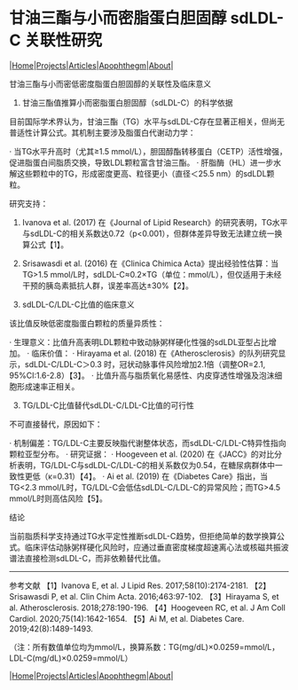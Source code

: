 # 甘油三酯与小而密脂蛋白胆固醇 sdLDL-C 关联性研究

|[Home](/README.md)|[Projects](/projects.md)|[Articles](/articles.md)|[Apophthegm](/apophthegm.md)|[About](/about.md)|

甘油三酯与小而密低密度脂蛋白胆固醇的关联性及临床意义

1. 甘油三酯值推算小而密脂蛋白胆固醇（sdLDL-C）的科学依据

目前国际学术界认为，甘油三酯（TG）水平与sdLDL-C存在显著正相关，但尚无普适性计算公式。其机制主要涉及脂蛋白代谢动力学：

· 当TG水平升高时（尤其≥1.5 mmol/L），胆固醇酯转移蛋白（CETP）活性增强，促进脂蛋白间脂质交换，导致LDL颗粒富含甘油三酯。
· 肝脂酶（HL）进一步水解这些颗粒中的TG，形成密度更高、粒径更小（直径＜25.5 nm）的sdLDL颗粒。

研究支持：

1. Ivanova et al. (2017) 在《Journal of Lipid Research》的研究表明，TG水平与sdLDL-C的相关系数达0.72（p<0.001），但群体差异导致无法建立统一换算公式【1】。
2. Srisawasdi et al. (2016) 在《Clinica Chimica Acta》提出经验性估算：当TG>1.5 mmol/L时，sdLDL-C≈0.2×TG（单位：mmol/L），但仅适用于未经干预的胰岛素抵抗人群，误差率高达±30%【2】。

2. sdLDL-C/LDL-C比值的临床意义

该比值反映低密度脂蛋白颗粒的质量异质性：

· 生理意义：比值升高表明LDL颗粒中致动脉粥样硬化性强的sdLDL亚型占比增加。
· 临床价值：
  · Hirayama et al. (2018) 在《Atherosclerosis》的队列研究显示，sdLDL-C/LDL-C＞0.3 时，冠状动脉事件风险增加2.1倍（调整OR=2.1, 95%CI:1.6-2.8）【3】。
  · 比值升高与脂质氧化易感性、内皮穿透性增强及泡沫细胞形成速率正相关。

3. TG/LDL-C比值替代sdLDL-C/LDL-C比值的可行性

不可直接替代，原因如下：

· 机制偏差：TG/LDL-C主要反映脂代谢整体状态，而sdLDL-C/LDL-C特异性指向颗粒亚型分布。
· 研究证据：
  · Hoogeveen et al. (2020) 在《JACC》的对比分析表明，TG/LDL-C与sdLDL-C/LDL-C的相关系数仅为0.54，在糖尿病群体中一致性更低（κ=0.31）【4】。
  · Ai et al. (2019) 在《Diabetes Care》指出，当TG<2.3 mmol/L时，TG/LDL-C会低估sdLDL-C/LDL-C的异常风险；而TG>4.5 mmol/L时则高估风险【5】。

结论

当前脂质科学支持通过TG水平定性推断sdLDL-C趋势，但拒绝简单的数学换算公式。临床评估动脉粥样硬化风险时，应通过垂直密度梯度超速离心法或核磁共振波谱法直接检测sdLDL-C，而非依赖替代比值。

---

参考文献
【1】Ivanova E, et al. J Lipid Res. 2017;58(10):2174-2181.
【2】Srisawasdi P, et al. Clin Chim Acta. 2016;463:97-102.
【3】Hirayama S, et al. Atherosclerosis. 2018;278:190-196.
【4】Hoogeveen RC, et al. J Am Coll Cardiol. 2020;75(14):1642-1654.
【5】Ai M, et al. Diabetes Care. 2019;42(8):1489-1493.

（注：所有数值单位均为mmol/L，换算系数：TG(mg/dL)×0.0259=mmol/L，LDL-C(mg/dL)×0.0259=mmol/L）

|[Home](/README.md)|[Projects](/projects.md)|[Articles](/articles.md)|[Apophthegm](/apophthegm.md)|[About](/about.md)|